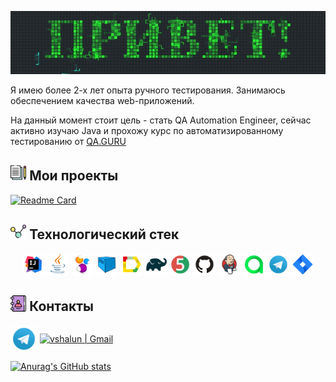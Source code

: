 <p align="center">
    <img title="Hello!" src="images/gif/header.gif">
</p>

Я имею более 2-х лет опыта ручного тестирования. Занимаюсь обеспечением качества web-приложений.

На данный момент стоит цель - стать QA Automation Engineer, сейчас активно изучаю Java и прохожу курс по
автоматизированному тестированию от [QA.GURU](https://qa.guru/)

## <img width="5%" src="images/logo/write.png"> Мои проекты

[![Readme Card](https://github-readme-stats.vercel.app/api/pin/?username=zlw-qa&repo=sbermarket_project)](https://github.com/zlw-qa/sbermarket_project)

## <img width="5%" title="Technologies" src="images/logo/share.png"> Технологический стек

<p align="center">
<img width="7%" title="IntelliJ IDEA" src="images/logo/Intelij_IDEA.svg">
<img width="7%" title="Java" src="images/logo/Java.svg">
<img width="7%" title="Selenide" src="images/logo/Selenide.svg">
<img width="7%" title="Selenoid" src="images/logo/Selenoid.svg">
<img width="7%" title="Allure Report" src="images/logo/Allure_Report.svg">
<img width="7%" title="Gradle" src="images/logo/Gradle.svg">
<img width="7%" title="JUnit5" src="images/logo/JUnit5.svg">
<img width="7%" title="GitHub" src="images/logo/GitHub.svg">
<img width="7%" title="Jenkins" src="images/logo/Jenkins.svg">
<img width="7%" title="Allure TestOps" src="images/logo/Allure_TestOps.svg">
<img width="7%" title="Telegram" src="images/logo/Telegram.svg">
<img width="7%" title="Jira" src="images/logo/Jira.svg">
</p>

## <img width="5%" title="Technologies" src="images/logo/contact.png"> Контакты

[<img title="Telegram" align="center" alt="vshalun | Telegram" width="43px" src="images/logo/Telegram.svg">](https://t.me/vshalun)
[<img title="Gmail"  align="center" alt="vshalun | Gmail" width="40px" src="https://mail.google.com//favicon.ico">](mailto:asdori95@gmail.com)


<p align="center">

[![Anurag's GitHub stats](https://github-readme-stats.vercel.app/api?username=zlw-qa&show_icons=true&theme=synthwave)](https://github.com/anuraghazra/github-readme-stats)

</p>
